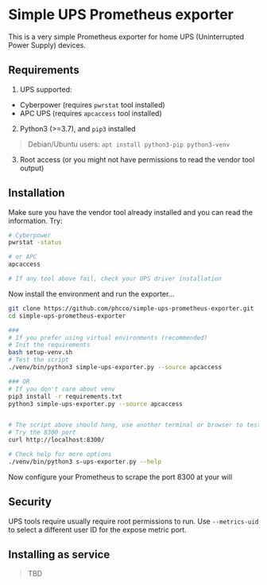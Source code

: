 # Simple UPS Prometheus exporter

This is a very simple Prometheus exporter for home UPS (Uninterrupted Power Supply) devices.

## Requirements

1. UPS supported:
- Cyberpower (requires `pwrstat` tool installed)
- APC UPS (requires `apcaccess` tool installed)

2. Python3 (>=3.7), and `pip3` installed

> Debian/Ubuntu users: `apt install python3-pip python3-venv`

3. Root access (or you might not have permissions to read the vendor tool output)

## Installation

Make sure you have the vendor tool already installed and you can read the information. Try:

```bash
# Cyberpower
pwrstat -status

# or APC
apcaccess

# If any tool above fail, check your UPS driver installation
```
Now install the environment and run the exporter...

```bash
git clone https://github.com/phcco/simple-ups-prometheus-exporter.git
cd simple-ups-prometheus-exporter

###
# If you prefer using virtual environments (recommended)
# Init the requirements
bash setup-venv.sh
# Test the script
./venv/bin/python3 simple-ups-exporter.py --source apcaccess

### OR
# If you don't care about venv
pip3 install -r requirements.txt
python3 simple-ups-exporter.py --source apcaccess


# The script above should hang, use another terminal or browser to test it
# Try the 8300 port
curl http://localhost:8300/

# Check help for more options
./venv/bin/python3 s-ups-exporter.py --help
```

Now configure your Prometheus to scrape the port 8300 at your will

## Security

UPS tools require usually require root permissions to run. Use `--metrics-uid` to select a different user ID for the expose metric port.

## Installing as service

> TBD